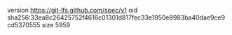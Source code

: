 version https://git-lfs.github.com/spec/v1
oid sha256:33ea8c26425752f4616c01301d817fec33e1950e8983ba40dae9ce9cd5370555
size 5959
